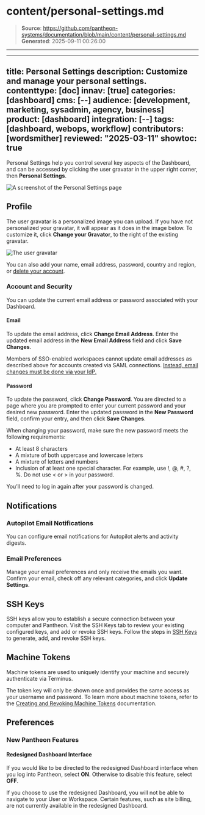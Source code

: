 # content/personal-settings.md

> **Source**: https://github.com/pantheon-systems/documentation/blob/main/content/personal-settings.md
> **Generated**: 2025-09-11 00:26:00

---

---
title: Personal Settings
description: Customize and manage your personal settings.
contenttype: [doc]
innav: [true]
categories: [dashboard]
cms: [--]
audience: [development, marketing, sysadmin, agency, business]
product: [dashboard]
integration: [--]
tags: [dashboard, webops, workflow]
contributors: [wordsmither]
reviewed: "2025-03-11"
showtoc: true
---

Personal Settings help you control several key aspects of the Dashboard, and can be accessed by clicking the user gravatar in the upper right corner, then **Personal Settings**.

![A screenshot of the Personal Settings page](../images/dashboard/new-dashboard/2024/_personal-settings-profile.png)


## Profile

The user gravatar is a personalized image you can upload.  If you have not personalized your gravatar, it will appear as it does in the image below. To customize it, click **Change your Gravator**, to the right of the existing gravatar.

![The user gravatar](../images/dashboard/new-dashboard/2024/_gravatar-user.png)

You can also add your name, email address, password, country and region, or [delete your account](/guides/account-mgmt/account/delete).

### Account and Security

You can update the current email address or password associated with your Dashboard. 

#### Email

To update the email address, click **Change Email Address**. Enter the updated email address in the **New Email Address** field and click **Save Changes**.

<Alert title="Note" type="info">

Members of SSO-enabled workspaces cannot update email addresses as described above for accounts created via SAML connections. [Instead, email changes must be done via your IdP.](/guides/sso/sso-organizations#update-email-address)  

</Alert>

#### Password

To update the password, click **Change Password**. You are directed to a page where you are prompted to enter your current password and your desired new password. Enter the updated password in the **New Password** field, confirm your entry, and then click **Save Changes**.

When changing your password, make sure the new password meets the following requirements:

* At least 8 characters
* A mixture of both uppercase and lowercase letters
* A mixture of letters and numbers
* Inclusion of at least one special character. For example, use !, @, #, ?, %. Do not use < or > in your password.

You’ll need to log in again after your password is changed.

## Notifications

### Autopilot Email Notifications

You can configure email notifications for Autopilot alerts and activity digests.

<Partial file="autopilot/autopilot-email-notifications.md" />

### Email Preferences

Manage your email preferences and only receive the emails you want. Confirm your email, check off any relevant categories, and click **Update Settings**.

## SSH Keys

SSH keys allow you to establish a secure connection between your computer and Pantheon. Visit the SSH Keys tab to review your existing configured keys, and add or revoke SSH keys. Follow the steps in [SSH Keys](/ssh-keys) to generate, add, and revoke SSH keys. 

## Machine Tokens

Machine tokens are used to uniquely identify your machine and securely authenticate via Terminus.

The token key will only be shown once and provides the same access as your username and password. To learn more about machine tokens, refer to the [Creating and Revoking Machine Tokens](/machine-tokens) documentation.

## Preferences

### New Pantheon Features

#### Redesigned Dashboard Interface

If you would like to be directed to the redesigned Dashboard interface when you log into Pantheon, select **ON**. Otherwise to disable this feature, select **OFF**.

If you choose to use the redesigned Dashboard, you will not be able to navigate to your User or Workspace. Certain features, such as site billing, are not currently available in the redesigned Dashboard. 